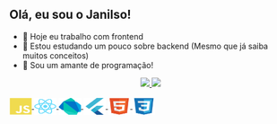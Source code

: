 ## Olá, eu sou o Janilso!

- 🔭 Hoje eu trabalho com frontend
- 🌱 Estou estudando um pouco sobre backend (Mesmo que já saiba muitos conceitos)
- 💬 Sou um amante de programação!

<div align="center">
  <a href="https://github.com/janilso">
  <img height="180em" src="https://github-readme-stats.vercel.app/api?username=janilso&show_icons=true&theme=tokyonight&include_all_commits=true&count_private=true"/>
  <img height="180em" src="https://github-readme-stats.vercel.app/api/top-langs/?username=janilso&layout=compact&langs_count=7&theme=tokyonight"/>
</div>
<div style="display: inline_block"><br>
  <img align="center" alt="Janilso-Js" height="30" width="40" src="https://raw.githubusercontent.com/devicons/devicon/master/icons/javascript/javascript-plain.svg">
  <img align="center" alt="Janilso-React" height="30" width="40" src="https://raw.githubusercontent.com/devicons/devicon/master/icons/react/react-original.svg">
  <img align="center" alt="Janilso-Dart" height="30" width="40" src="https://raw.githubusercontent.com/devicons/devicon/master/icons/dart/dart-original.svg">
  <img align="center" alt="Janilso-Flutter" height="30" width="40" src="https://raw.githubusercontent.com/devicons/devicon/master/icons/flutter/flutter-original.svg">

  <img align="center" alt="Janilso-HTML" height="30" width="40" src="https://raw.githubusercontent.com/devicons/devicon/master/icons/html5/html5-original.svg">
  <img align="center" alt="Janilso-CSS" height="30" width="40" src="https://raw.githubusercontent.com/devicons/devicon/master/icons/css3/css3-original.svg">
</div>
